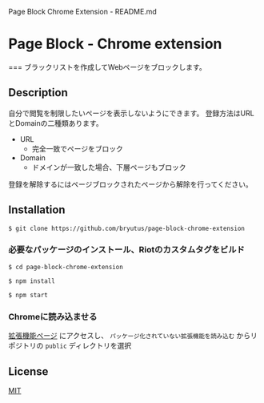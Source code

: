 Page Block Chrome Extension - README.md
# Page Block - Chrome extension
===
ブラックリストを作成してWebページをブロックします。
## Description
自分で閲覧を制限したいページを表示しないようにできます。
登録方法はURLとDomainの二種類あります。
- URL
	- 完全一致でページをブロック
- Domain
	- ドメインが一致した場合、下層ページもブロック

登録を解除するにはページブロックされたページから解除を行ってください。
## Installation
```
$ git clone https://github.com/bryutus/page-block-chrome-extension
```
### 必要なパッケージのインストール、Riotのカスタムタグをビルド
```
$ cd page-block-chrome-extension

$ npm install

$ npm start
```

### Chromeに読み込ませる
[拡張機能ページ](chrome://extensions/) にアクセスし、 `パッケージ化されていない拡張機能を読み込む` からリポジトリの `public` ディレクトリを選択

## License
[MIT](http://b4b4r07.mit-license.org)
